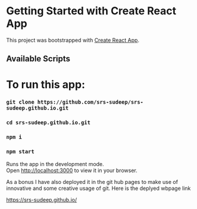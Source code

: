 # Getting Started with Create React App

This project was bootstrapped with [Create React App](https://github.com/facebook/create-react-app).

## Available Scripts
# To run this app:

### `git clone https://github.com/srs-sudeep/srs-sudeep.github.io.git`

### `cd srs-sudeep.github.io.git`

### `npm i`

### `npm start`

Runs the app in the development mode.\
Open [http://localhost:3000](http://localhost:3000) to view it in your browser.

As a bonus I have also deployed it in the git hub pages to make use of innovative and some creative usage of git.
Here is the deplyed wbpage link

https://srs-sudeep.github.io/
